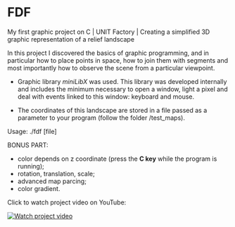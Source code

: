 # FDF
My first graphic project on C | UNIT Factory | Creating a simplified 3D graphic representation of a relief landscape

In this project I discovered the basics of graphic programming, and in particular how to place points in space, how to join them with segments and most importantly how to observe the scene from a particular viewpoint.

- Graphic library *miniLibX*  was used. This library was developed internally and includes the minimum necessary to open a window, light a pixel and deal with events linked to this window: keyboard and mouse.

- The coordinates of this landscape are stored in a file passed as a parameter to your program (follow the folder /test_maps).

Usage: ./fdf [file]

BONUS PART:
- color depends on z coordinate (press the **С key** while the program is running);
- rotation, translation, scale;
- advanced map parcing;
- color gradient.

Click to watch project video on YouTube:

[![Watch project video](https://img.youtube.com/vi/iYTB0YsdWOk/0.jpg)](http://www.youtube.com/watch?v=iYTB0YsdWOk)
